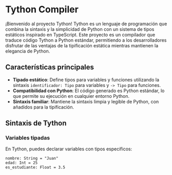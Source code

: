 # Tython Compiler

¡Bienvenido al proyecto Tython! Tython es un lenguaje de programación que combina la sintaxis y la simplicidad de Python con un sistema de tipos estáticos inspirado en TypeScript. Este proyecto es un compilador que traduce código Tython a Python estándar, permitiendo a los desarrolladores disfrutar de las ventajas de la tipificación estática mientras mantienen la elegancia de Python.

## Características principales

- **Tipado estático**: Define tipos para variables y funciones utilizando la sintaxis `identificador: Tipo` para variables y `-> Tipo` para funciones.
- **Compatibilidad con Python**: El código generado es Python estándar, lo que permite su ejecución en cualquier entorno Python.
- **Sintaxis familiar**: Mantiene la sintaxis limpia y legible de Python, con añadidos para la tipificación.

## Sintaxis de Tython

### Variables tipadas

En Tython, puedes declarar variables con tipos específicos:

```tython
nombre: String = "Juan"
edad: Int = 25
es_estudiante: Float = 3.5